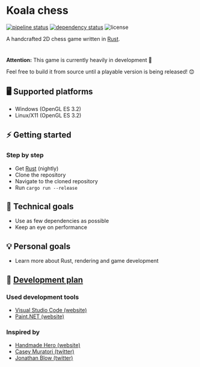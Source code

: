# Koala chess
[![pipeline status](https://github.com/Oliver-Piorun/koala_chess/actions/workflows/pipeline.yml/badge.svg)](https://github.com/Oliver-Piorun/koala_chess/actions/workflows/pipeline.yml)
[![dependency status](https://deps.rs/repo/github/oliver-piorun/koala_chess/status.svg)](https://deps.rs/repo/github/oliver-piorun/koala_chess)
![license](https://img.shields.io/badge/license-MIT-blue.svg)

A handcrafted 2D chess game written in [Rust](https://www.rust-lang.org).

#

**Attention:** This game is currently heavily in development :construction:

Feel free to build it from source until a playable version is being released! :blush:

## :desktop_computer: Supported platforms
- Windows (OpenGL ES 3.2)
- Linux/X11 (OpenGL ES 3.2)

## :zap: Getting started

### Step by step
- Get [Rust](https://www.rust-lang.org/tools/install) (nightly)
- Clone the repository
- Navigate to the cloned repository
- Run `cargo run --release`

## :wrench: Technical goals
- Use as few dependencies as possible
- Keep an eye on performance

## :bulb: Personal goals
- Learn more about Rust, rendering and game development

## :memo: [Development plan](https://github.com/Oliver-Piorun/koala_chess/projects/1)

### Used development tools
- [Visual Studio Code (website)](https://code.visualstudio.com)
- [Paint.NET (website)](https://www.getpaint.net)

### Inspired by
- [Handmade Hero (website)](https://handmadehero.org)
- [Casey Muratori (twitter)](https://twitter.com/cmuratori)
- [Jonathan Blow (twitter)](https://twitter.com/jonathan_blow)
